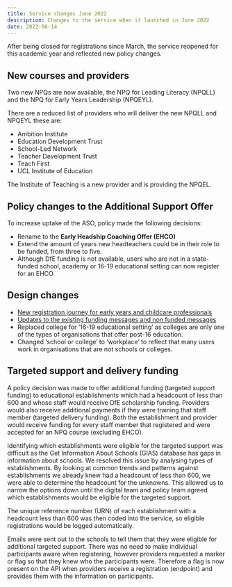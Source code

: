 ```yaml
---
title: Service changes June 2022
description: Changes to the service when it launched in June 2022
date: 2022-06-14
---
```


After being closed for registrations since March, the service reopened for this academic year and reflected new policy changes.

## New courses and providers

Two new NPQs are now available, the NPQ for Leading Literacy (NPQLL) and the NPQ for Early Years Leadership (NPQEYL).

There are a reduced list of providers who will deliver the new NPQLL and NPQEYL these are: 
- Ambition Institute
- Education Development Trust
- School-Led Network
- Teacher Development Trust
- Teach First
- UCL Institute of Education

The Institute of Teaching is a new provider and is providing the NPQEL.

## Policy changes to the Additional Support Offer

To increase uptake of the ASO, policy made the following decisions:

- Rename to the **Early Headship Coaching Offer (EHCO)** 
- Extend the amount of years new headteachers could be in their role to be funded, from three to five. 
- Although DfE funding is not available, users who are not in a state-funded school, academy or 16-19 educational setting can now register for an EHCO.

## Design changes

- [New registration journey for early years and childcare professionals](/2022-06-14-relaunch)
- [Updates to the existing funding messages and non funded messages](https://link-url-here.org)
- Replaced college for ‘16-19 educational setting’ as colleges are only one of the types of organisations that offer post-16 education. 
- Changed ‘school or college’ to ‘workplace’ to reflect that many users work in organisations that are not schools or colleges.

## Targeted support and delivery funding 

A policy decision was made to offer additional funding (targeted support funding) to educational establishments which had a headcount of less than 600 and whose staff would receive DfE scholarship funding. Providers would also receive additional payments if they were training that staff member (targeted delivery funding). Both the establishment and provider would receive funding for every staff member that registered and were accepted for an NPQ course (excluding EHCO).


Identifying which establishments were eligible for the targeted support was difficult as the Get Information About Schools (GIAS) database has gaps in information about schools. We resolved this issue by analysing types of establishments. By looking at common trends and patterns against establishments we already knew had a headcount of less than 600, we were able to determine the headcount for the unknowns. This allowed us to narrow the options down until the digital team and policy team agreed which establishments would be eligible for the targeted support. 

The unique reference number (URN) of each establishment with a headcount less than 600 was then coded into the service, so eligible registrations would be logged automatically. 

Emails were sent out to the schools to tell them that they were eligible for additional targeted support. There was no need to make individual participants aware when registering,  however providers requested a marker or flag so that they knew who the participants were. Therefore a flag is now present on the API when providers receive a registration (endpoint) and provides them with the information on participants.

